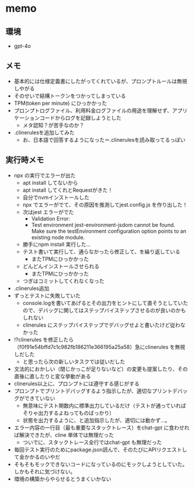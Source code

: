 # memo

## 環境

- gpt-4o

## メモ

- 基本的には仕様定義書にしたがってくれているが、プロンプトルールは無視しやがる
- そのせいで結構トークンをつかってしまっている
- TPM(token per minute) にひっかかった
- プロンプトログファイル、利用料金ログファイルの用途を理解せず、アプリケーションコードからログを記録しようとした
  - メタ認知？が苦手なのか？
- .clinerulesを追加してみた
  - お、日本語で回答するようになった＝.clinerulesを読み取ってるっぽい

## 実行時メモ

- npx の実行でエラーが出た
  - apt install してないから
  - apt install してくれとRequestがきた！
  - 自分でnvmインストールした
  - npx でエラーがでて、その原因を推測してjest.config.js を作り出した！
  - 次はjest エラーがでた
    - Validation Error:
    - Test environment jest-environment-jsdom cannot be found. Make sure the testEnvironment configuration option points to an existing node module.
  - 勝手にnpm install 実行した...
  - テスト書いて実行して、通らなかったら修正して、を繰り返している
    - またTPMにひっかかった
  - どんどんインストールさせられる
    - またTPMにひっかかった
  - つぎはコミットしてくれなくなった
- .clinerules追加
- ずっとテストに失敗していた
  - console.logを書いてあげるとその出力をヒントにして直そうとしていたので、デバッグに関してはステップバイステップさせるのが良いのかもしれない
  - clinerules にステップバイステップでデバッグせよと書いたけど従わなかった
- !?clinerules を修正したら（f0f91e54bffd7c1c982fb186211e366195a25a58）急にclinerules を無視しだした
  - と思ったら次の新しいタスクでは従いだした
- 文法的におかしい（閉じかっこが足りないなど）の変更も提案したり、その直後に直したりと変な挙動がある
- clinerules以上に、プロンプトには遵守する感じがする
- プロンプトでプリントデバッグするよう指示したが、適切なプリントデバッグができていない
  - 無意味にテスト関数内に標準出力しているだけ（テストが通っていればそりゃ出力するよねってものばっかり）
  - 状態を出力するように、と追加指示したが、適切には動かず...。
- エラー内容の一行目（最も重要なスタックトレース）をchat-gpt に食わせれば解決できたが、cline 単体では無理だった
  - ついでに、スタックトレース全行ではchat-gpt も無理だった
- 毎回テスト実行のためにpackage.json読んで、そのたびにAPIリクエストして金かかるのいやだ
- そもそもモックできないコードになっているのにモックしようとしていた。しかもそれに気づけない。
- 環境の構築からやらせるとうまくいかない
